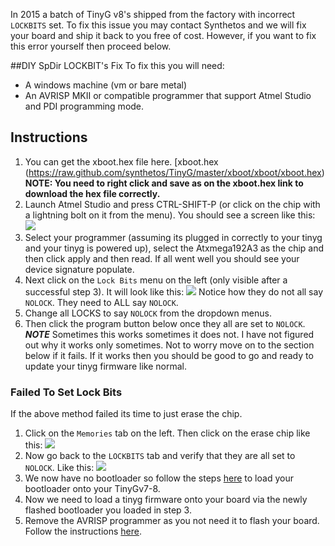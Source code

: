 In 2015 a batch of TinyG v8's shipped from the factory with incorrect `LOCKBITS` set.  To fix this issue you may contact Synthetos and we will fix your board and ship it back to you free of cost.  However, if you want to fix this error yourself then proceed below.

##DIY SpDir LOCKBIT's Fix
To fix this you will need:
* A windows machine (vm or bare metal)
* An AVRISP MKII or compatible programmer that support Atmel Studio and PDI programming mode.

## Instructions
1. You can get the xboot.hex file here.  [xboot.hex (https://raw.github.com/synthetos/TinyG/master/xboot/xboot/xboot.hex)  **NOTE: You need to right click and save as on the xboot.hex link to download the hex file correctly.**
2. Launch Atmel Studio and press CTRL-SHIFT-P (or click on the chip with a lightning bolt on it from the menu).
You should see a screen like this:
![](https://farm2.staticflickr.com/1697/23739145324_44027a6a15_b.jpg)
3.  Select your programmer (assuming its plugged in correctly to your tinyg and your tinyg is powered up), select the Atxmega192A3 as the chip and then click apply and then read.  If all went well you should see your device signature populate.
4. Next click on the `Lock Bits` menu on the left (only visible after a successful step 3).  It will look like this:
![](https://www.flickr.com/photos/rileyporter/24071049480/in/dateposted-public/)
Notice how they do not all say `NOLOCK`.  They need to ALL say `NOLOCK`.
5. Change all LOCKS to say `NOLOCK` from the dropdown menus.  
6. Then click the program button below once they all are set to `NOLOCK`.
***NOTE*** Sometimes this works sometimes it does not.  I have not figured out why it works only sometimes.  Not to worry move on to the section below if it fails.  If it works then you should be good to go and ready to update your tinyg firmware like normal.


### Failed To Set Lock Bits

If the above method failed its time to just erase the chip.
1. Click on the `Memories` tab on the left.  Then click on the erase chip like this:
![](https://farm2.staticflickr.com/1558/23739809703_a028949ca6_b.jpg)
2. Now go back to the `LOCKBITS` tab and verify that they are all set to `NOLOCK`. Like this:
![](https://farm2.staticflickr.com/1643/23738449894_f7a6a6043f_b.jpg)
3. We now have no bootloader so follow the steps [here](https://github.com/synthetos/TinyG/wiki/TinyG-Boot-Loader#flashing-the-boot-loader-onto-the-xmega-chip) to load your bootloader onto your TinyGv7-8.
4. Now we need to load a tinyg firmware onto your board via the newly flashed bootloader you loaded in step 3.  
5. Remove the AVRISP programmer as you not need it to flash your board.  Follow the instructions [here](https://github.com/synthetos/TinyG/wiki/TinyG-TG-Updater-App).